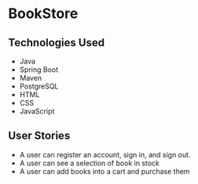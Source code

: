 # BookStore

## Technologies Used
- Java
- Spring Boot
- Maven
- PostgreSQL
- HTML
- CSS
- JavaScript

## User Stories
- A user can register an account, sign in, and sign out.
- A user can see a selection of book in stock
- A user can add books into a cart and purchase them
